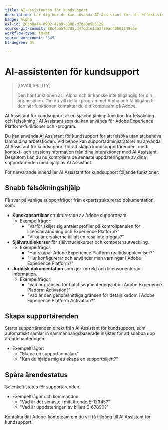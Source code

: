 ```yaml
---
title: AI-assistenten för kundsupport
description: Lär dig hur du kan använda AI Assistant för att effektivisera felsökningen och ansökningsprocessen till kundsupportärenden.
badge: Alpha
exl-id: 263b8a44-8902-42b9-8390-d7da8e9b5129
source-git-commit: 88c4ba5fd7d5cd4fdd1e1da3f2eac43b03149e5e
workflow-type: tm+mt
source-wordcount: '349'
ht-degree: 0%

---
```


# AI-assistenten för kundsupport

>[!AVAILABILITY]
>
>Den här funktionen är i Alpha och är kanske inte tillgänglig för din organisation. Om du vill delta i programmet Alpha och få tillgång till den här funktionen kontaktar du ditt kontoteam på Adobe.

AI Assistant för kundsupport är en självbetjäningsfunktion för felsökning och felsökning i AI Assistant som du kan använda för Adobe Experience Platform-funktioner och -program.

Du kan använda AI Assistant för kundsupport för att felsöka utan att behöva lämna dina arbetsflöden. Vid behov kan supportadministratörer nu använda AI Assistant för kundsupport för att skapa kundsupportärenden, med kontext- och sessionsinformation från dina interaktioner med AI Assistant. Dessutom kan du nu kontrollera de senaste uppdateringarna av dina supportärenden med hjälp av AI Assistant.

För närvarande innehåller AI Assistant för kundsupport följande funktioner:

## Snabb felsökningshjälp

Få svar på vanliga supportfrågor från expertstrukturerad dokumentation, som:

* **Kunskapsartiklar** strukturerade av Adobe supportteam.
   * Exempelfrågor:
      * &quot;Varför skiljer sig antalet profiler på kontrollpanelen för licensanvändning och Experience Platform?&quot;
      * &quot;Vilka är orsakerna till att en resa inte triggas?&quot;
* **Självstudiekurser** för självstudiekurser och kompetensutveckling.
   * Exempelfrågor:
      * &quot;Hur skapar Adobe Experience Platform realtidsupplevelser?&quot;
      * &quot;Hur konfigurerar och använder man varningar i Adobe Experience Platform?&quot;
* **Juridisk dokumentation** som ger korrekt och licensorienterad information.
   * Exempelfrågor:
      * &quot;Vad är gränsen för batchsegmenteringsjobb i Adobe Experience Platform Activation?&quot;
      * &quot;Vad är den genomsnittliga gränsen för detaljrikedom i Adobe Experience Platform Activation?&quot;

## Skapa supportärenden

Starta supportärenden direkt från AI Assistant för kundsupport, som automatiskt samlar in sammanhangsbaserade insikter för att snabba upp ärendehanteringen.

* Exempelfrågor:
   * &quot;Skapa en supportanmälan.&quot;
   * &quot;Kan du hjälpa mig att skapa en supportbiljett?&quot;

## Spåra ärendestatus

Se enkelt status för supportärenden.

* Exempelfrågor och kommandon:
   * &quot;Vad är det senaste i mitt ärende E-12345?&quot;
   * &quot;Vad är uppdateringen av biljett E-67890?&quot;

Kontakta ditt Adobe-kontoteam om du vill få tillgång till AI Assistant för kundsupport.
